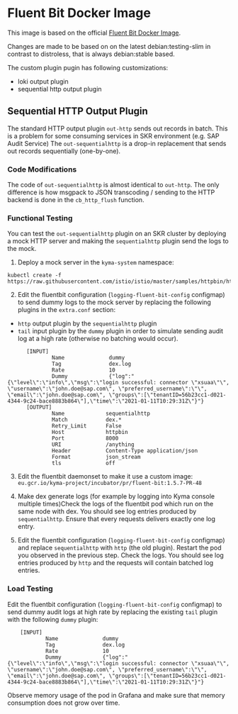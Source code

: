 # Fluent Bit Docker Image

This image is based on the official [Fluent Bit Docker Image](https://github.com/fluent/fluent-bit-docker-image).

Changes are made to be based on on the latest debian:testing-slim in contrast to distroless, that is always debian:stable based.

The custom plugin pugin has following customizations:
* loki output plugin
* sequential http output plugin

## Sequential HTTP Output Plugin
The standard HTTP output plugin `out-http` sends out records in batch. This is a problem for some consuming services in SKR environment (e.g. SAP Audit Service) 
The `out-sequentialhttp` is a drop-in replacement that sends out records sequentially (one-by-one).

### Code Modifications
The code of `out-sequentialhttp` is almost identical to `out-http`. The only difference is how msgpack to JSON transcoding / sending to the HTTP backend is done in the `cb_http_flush` function.  

### Functional Testing

You can test the `out-sequentialhttp` plugin on an SKR cluster by deploying a mock HTTP server and making the `sequentialhttp` plugin send the logs to the mock.

1. Deploy a mock server in the `kyma-system` namespace:
```
kubectl create -f https://raw.githubusercontent.com/istio/istio/master/samples/httpbin/httpbin.yaml
```

2. Edit the fluentbit configuration (`logging-fluent-bit-config` configmap) to send dummy logs to the mock server by replacing the following plugins in the `extra.conf` section:
* `http` output plugin by the `sequentialhttp` plugin
* `tail` input plugin by the `dummy` plugin in order to simulate sending audit log at a high rate (otherwise no batching would occur).
```
      [INPUT]
              Name              dummy
              Tag               dex.log
              Rate              10
              Dummy             {"log":"{\"level\":\"info\",\"msg\":\"login successful: connector \"xsuaa\"\", \"username\":\"john.doe@sap.com\", \"preferred_username\":\"\", \"email\":\"john.doe@sap.com\", \"groups\":[\"tenantID=56b23cc1-d021-4344-9c24-bace8883b864\"],\"time\":\"2021-01-11T10:29:31Z\"}"}
      [OUTPUT]
              Name             sequentialhttp
              Match            dex.*
              Retry_Limit      False
              Host             httpbin
              Port             8000
              URI              /anything
              Header           Content-Type application/json
              Format           json_stream
              tls              off
```

3. Edit the fluentbit daemonset to make it use a custom image: `eu.gcr.io/kyma-project/incubator/pr/fluent-bit:1.5.7-PR-48`

4. Make dex generate logs (for example by logging into Kyma console multiple times)Check the logs of the fluentbit pod which run on the same node with dex. You should see log entries produced by `sequentialhttp`. Ensure that every requests delivers exactly one log entry.

5. Edit the fluentbit configuration (`logging-fluent-bit-config` configmap) and replace `sequentialhttp` with `http` (the old plugin). Restart the pod you observed in the previous step. Check the logs. You should see log entries produced by `http` and the requests will contain batched log entries. 

### Load Testing
Edit the fluentbit configuration (`logging-fluent-bit-config` configmap) to send dummy audit logs at high rate by replacing the existing `tail` plugin with the following `dummy` plugin:
```
    [INPUT]
            Name              dummy
            Tag               dex.log
            Rate              10
            Dummy             {"log":"{\"level\":\"info\",\"msg\":\"login successful: connector \"xsuaa\"\", \"username\":\"john.doe@sap.com\", \"preferred_username\":\"\", \"email\":\"john.doe@sap.com\", \"groups\":[\"tenantID=56b23cc1-d021-4344-9c24-bace8883b864\"],\"time\":\"2021-01-11T10:29:31Z\"}"}
```
Observe memory usage of the pod in Grafana and make sure that memory consumption does not grow over time.
